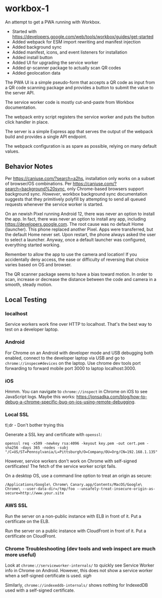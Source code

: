 # workbox-1

An attempt to get a PWA running with Workbox.

* Started with https://developers.google.com/web/tools/workbox/guides/get-started
* Added webpack for ESM import rewriting and manifest injection
* Added background sync
* Added manifest, icons, and event listeners for installation
* Added install button
* Added UI for upgrading the service worker
* Added qr-scanner package to actually scan QR codes
* Added geolocation data

The PWA UI is a simple pseudo-form that accepts a QR code as input from a QR code scanning package and provides a button to submit the value to the server API.

The service worker code is mostly cut-and-paste from Workbox documentation.

The webpack entry script registers the service worker and puts the button click handler in place.

The server is a simple Express app that serves the output of the webpack build and provides a single API endpoint.

The webpack configuration is as spare as possible, relying on many default values.

## Behavior Notes

Per https://caniuse.com/?search=a2hs, installation only works on a subset of browser/OS combinations.  Per https://caniuse.com/?search=background%20sync, only Chrome-based browsers support background sync.  _However_, workbox background sync documentation suggests that they primitively polyfill by attempting to send all queued requests whenever the service worker is started.

On an newish Pixel running Android 12, there was never an option to install the app.  In fact, there was never an option to install any app, including https://developers.google.com.  The root cause was no default Home (launcher).  This phone replaced another Pixel.  Apps were transferred, but the default Home never set.  Upon restart, the phone always asked the user to select a launcher.  Anyway, once a default launcher was configured, everything started working.

Remember to allow the app to use the camera and location!  If you accidentally deny access, the ease or difficulty of reversing that choice varies based on OS and browser.

The QR scanner package seems to have a bias toward motion.  In order to scan, increase or decrease the distance between the code and camera in a smooth, steady motion.

## Local Testing

### localhost

Service workers work fine over HTTP to localhost.  That's the best way to test on a developer laptop.

### Android

For Chrome on an Android with developer mode and USB debugging both enabled, connect to the developer laptop via USB and go to `chrome://inspece#devices` on the laptop.  Use chrome dev tools port forwarding to forward mobile port 3000 to laptop localhost:3000.

### iOS

Hmmm.  You can navigate to `chrome://inspect` in Chrome on iOS to see JavaScript logs.  Maybe this works: https://jonsadka.com/blog/how-to-debug-a-chrome-specific-bug-on-ios-using-remote-debugging.

### Local SSL

tl;dr - Don't bother trying this

Generate a SSL key and certificate with `openssl`:

```
openssl req -x509 -newkey rsa:4096 -keyout key.pem -out cert.pem -sha256 -days 365 -nodes -subj "/C=US/ST=Pennsylvania/L=Pittsburgh/O=Company/OU=Org/CN=192.168.1.135"
```

However, service workers don't work on Chrome with self-signed certificates!  The fetch of the service worker script fails.

On a desktop OS, use a command line option to treat an origin as secure:

```
/Applications/Google\ Chrome\ Canary.app/Contents/MacOS/Google\ Chrome\ --user-data-dir=/tmp/foo --unsafely-treat-insecure-origin-as-secure=http://www.your.site
```

### AWS SSL

Run the server on a non-public instance with ELB in front of it.  Put a certificate on the ELB.

Run the server on a public instance with CloudFront in front of it.  Put a certificate on CloudFront.

### Chrome Troubleshooting (dev tools and web inspect are much more useful)

Look at `chrome://serviceworker-internals/` to quickly see Service Worker info in Chrome on Android.  However, this does not show a service worker when a self-signed certificate is used.  *sigh*

Similarly, `chrome://indexeddb-internals/` shows nothing for IndexedDB used with a self-signed certificate.
